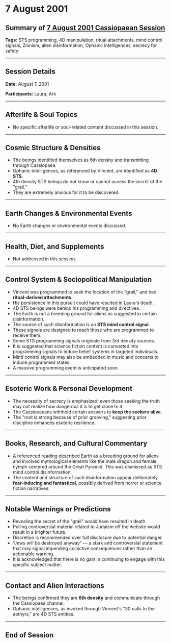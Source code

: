 # 7 August 2001

## Summary of [7 August 2001 Cassiopaean Session](https://cassiopaea.org/forum/threads/session-7-august-2001.18635/)

**Tags:** STS programming, 4D manipulation, ritual attachments, mind control signals, Zionism, alien disinformation, Ophanic intelligences, secrecy for safety

---

## Session Details

**Date:** August 7, 2001

**Participants:** Laura, Ark

---

## Afterlife & Soul Topics

- No specific afterlife or soul-related content discussed in this session.

---

## Cosmic Structure & Densities

- The beings identified themselves as 6th density and transmitting through Cassiopaea.
- Ophanic intelligences, as referenced by Vincent, are identified as **4D STS**.
- 4th density STS beings do not know or cannot access the secret of the "grail."
- They are extremely anxious for it to be discovered.

---

## Earth Changes & Environmental Events

- No Earth changes or environmental events discussed.

---

## Health, Diet, and Supplements

- Not addressed in this session.

---

## Control System & Sociopolitical Manipulation

- Vincent was programmed to seek the location of the "grail," and had **ritual-derived attachments**.
- His persistence in this pursuit could have resulted in Laura's death.
- 4D STS beings were behind his programming and directives.
- The Earth is not a breeding ground for aliens as suggested in certain disinformation.
- The source of such disinformation is an **STS mind control signal**.
- These signals are designed to reach those who are programmed to receive them.
- Some STS programming signals originate from 3rd density sources.
- It is suggested that science fiction content is converted into programming signals to induce belief systems in targeted individuals.
- Mind control signals may also be embedded in music and concerts to induce programmed states.
- A massive programming event is anticipated soon.

---

## Esoteric Work & Personal Development

- The necessity of secrecy is emphasized: even those seeking the truth may not realize how dangerous it is to get close to it.
- The Cassiopaeans withhold certain answers to **keep the seekers alive**.
- The "root is strong because of prior grooving," suggesting prior discipline enhances esoteric resilience.

---

## Books, Research, and Cultural Commentary

- A referenced reading described Earth as a breeding ground for aliens and involved mythological elements like the male dragon and female nymph centered around the Great Pyramid. This was dismissed as STS mind control disinformation.
- The content and structure of such disinformation appear deliberately **fear-inducing and fantastical**, possibly derived from horror or science fiction narratives.

---

## Notable Warnings or Predictions

- Revealing the secret of the "grail" would have resulted in death.
- Pulling controversial material related to Judaism off the website would result in a brighter future.
- Discretion is recommended over full disclosure due to potential danger.
- "Jews will be destroyed anyway" — a stark and controversial statement that may signal impending collective consequences rather than an actionable warning.
- It is acknowledged that there is no gain in continuing to engage with this specific subject matter.

---

## Contact and Alien Interactions

- The beings confirmed they are **6th density** and communicate through the Cassiopaea channel.
- Ophanic intelligences, as invoked through Vincent's "30 calls to the aethyrs," are 4D STS entities.

---

## End of Session